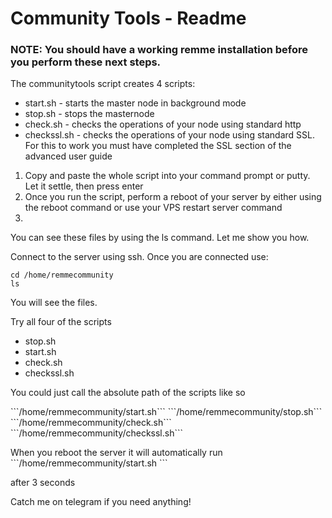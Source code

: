 <h1>Community Tools - Readme </h1>

<h3>NOTE: You should have a working remme installation before you perform these next steps.</h3>

<p>The communitytools script creates 4 scripts:</p>
<ul>
<li>start.sh - starts the master node in background mode</li>
<li>stop.sh - stops the masternode</li>
<li>check.sh - checks the operations of your node using standard http</li>
<li>checkssl.sh - checks the operations of your node using standard SSL.  For this to work you must have completed the SSL section of the advanced user guide</li></ul>
<p>
<ol><li>Copy and paste the whole script into your command prompt or putty. Let it settle, then press enter</li>
<li>Once you run the script, perform a reboot of your server by either using the reboot command or use your VPS restart server command<li></ol>
  </p>
<p>You can see these files by using the ls command.  Let me show you how.</p>
<p>
Connect to the server using ssh. Once you are connected use:
  
```
cd /home/remmecommunity 
ls
```
  </p>
You will see the files.
<br />
<p>Try all four of the scripts
<ul>
  <li>stop.sh</li>
 <li>start.sh</li>
 <li>check.sh</li>
 <li>checkssl.sh</li>
</ul>
<p>
You could just call the absolute path of the scripts like so</p>
```/home/remmecommunity/start.sh```
```/home/remmecommunity/stop.sh```
```/home/remmecommunity/check.sh```
```/home/remmecommunity/checkssl.sh```

<p>When you reboot the server it will automatically run 
  ```/home/remmecommunity/start.sh ```
  
  after 3 seconds</p>

<p style='weight:bold;'>Catch me on telegram if you need anything!</p>
